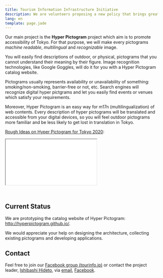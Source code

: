 ```yaml
---
title: Tourism Information Infrastructure Initiative
description: We are volunteers proposing a new policy that brings greater experiences for visitors to Japan. We aim to have the policy implemented by Tokyo 2020.
lang: en
template: page.jade
---
```


Our main project is the **Hyper Pictogram** project which aim is to promote accessibility of Tokyo. For that purpose, we will make every pictograms _machine readable_, _multilingual_ and _recognizable_ image.

You will easily find descriptions of outdoor, or physical, pictograms that you cannot understand their meaning by their figure. Image recognition technologies, like Google Goggles, will do it for you with a Hyper Pictogram catalog website.

Pictograms usually represents availability or unavailability of something: smoking/non-smoking, barrier-free or not, etc. Search engines will recognize digital hyper pictgrams and let you easily find events or venues which satisfy your requirements.

Moreover, Hyper Pictogram is an easy way for m17n (multilingualization) of web contents. Every description of hyper pictograms will be translated and accessible from your digital devices, so you will feel outdoor pictograms more familiar and be less likely to get lost in translation in Tokyo.

[Rough Ideas on Hyper Pictogram for Tokyo 2020](http://www.slideshare.net/HidetoIshibashi/hyper-pictogram-rough-ideas):

<div class="embed-responsive embed-responsive-4by3 text-center" style="margin-bottom: 4em;">
  <iframe class="embed-responsive-item" src="//www.slideshare.net/slideshow/embed_code/39008003" allowfullscreen> </iframe>
</div>

Current Status
--------------

We are prototyping the catalog website of Hyper Pictogram: <http://hyperpictogram.github.io/>.

We would appreciate your help on designing the architecture, collecting existing pictograms and developing applications.


Contact
-------

Feel free to join our [Facebook group (tourinfo.jp)][1] or contact the project leader, [Ishibashi Hideto][2], via [email][3], [Facebook][4].


[1]: https://www.facebook.com/groups/267182690120144/
[2]: http://ishibashihideto.net
[3]: mailto:hidetoi@gmail.com
[4]: https://www.facebook.com/ishibashi.hideto
